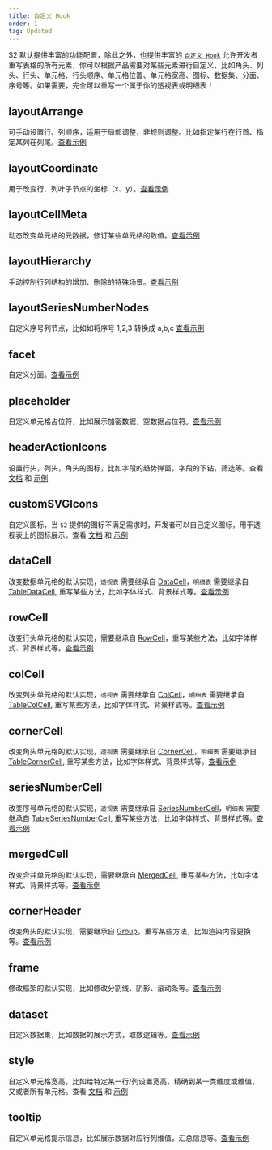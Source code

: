 ```yaml
---
title: 自定义 Hook
order: 1
tag: Updated
---
```


S2 默认提供丰富的功能配置，除此之外，也提供丰富的 [`自定义 Hook`](/api/general/s2-options) 允许开发者重写表格的所有元素，你可以根据产品需要对某些元素进行自定义，比如角头、列头、行头、单元格、行头顺序、单元格位置、单元格宽高、图标、数据集、分面、序号等。如果需要，完全可以重写一个属于你的透视表或明细表！

## layoutArrange

可手动设置行、列顺序，适用于局部调整，非规则调整。比如指定某行在行首、指定某列在列尾。[查看示例](/examples/custom/custom-layout#custom-layout-arrange)

## layoutCoordinate

用于改变行、列叶子节点的坐标（x、y）。[查看示例](/examples/custom/custom-layout#custom-coordinate)

## layoutCellMeta

动态改变单元格的元数据，修订某些单元格的数值。[查看示例](/examples/custom/custom-layout#custom-layout-cell-meta)

## layoutHierarchy

手动控制行列结构的增加、删除的特殊场景。[查看示例](/examples/custom/custom-layout#custom-layout-hierarchy)

## layoutSeriesNumberNodes

自定义序号列节点，比如如将序号 1,2,3 转换成 a,b,c [查看示例](/examples/custom/custom-cell/#series-number-cell)

## facet

自定义分面。[查看示例](/examples/custom/custom-layout#custom-facet)

## placeholder

自定义单元格占位符，比如展示加密数据，空数据占位符。[查看示例](/examples/custom/custom-cell/#data-cell-placeholder)

## headerActionIcons

设置行头，列头，角头的图标，比如字段的趋势弹窗，字段的下钻，筛选等。查看 [文档](/manual/advanced/custom/custom-icon) 和 [示例](/examples/custom/custom-icon#custom-header-action-icon)

## customSVGIcons

自定义图标，当 `S2` 提供的图标不满足需求时，开发者可以自己定义图标，用于透视表上的图标展示。查看 [文档](/manual/advanced/custom/custom-icon#customsvgicon) 和 [示例](/examples/custom/custom-icon/#custom-svg-icon)

## dataCell

改变数据单元格的默认实现，`透视表` 需要继承自 [DataCell](https://github.com/antvis/S2/blob/next/packages/s2-core/src/cell/data-cell.ts)，`明细表` 需要继承自 [TableDataCell](https://github.com/antvis/S2/blob/next/packages/s2-core/src/cell/table-data-cell.ts), 重写某些方法，比如字体样式、背景样式等。[查看示例](/examples/custom/custom-cell#data-cell)

## rowCell

改变行头单元格的默认实现，需要继承自 [RowCell](https://github.com/antvis/S2/blob/next/packages/s2-core/src/cell/row-cell.ts)，重写某些方法，比如字体样式、背景样式等。[查看示例](/examples/custom/custom-cell#row-cell)

## colCell

改变列头单元格的默认实现，`透视表` 需要继承自 [ColCell](https://github.com/antvis/S2/blob/next/packages/s2-core/src/cell/col-cell.ts)，`明细表` 需要继承自 [TableColCell](https://github.com/antvis/S2/blob/next/packages/s2-core/src/cell/table-col-cell.ts), 重写某些方法，比如字体样式、背景样式等。[查看示例](/examples/custom/custom-cell#col-cell)

## cornerCell

改变角头单元格的默认实现，`透视表` 需要继承自 [CornerCell](https://github.com/antvis/S2/blob/next/packages/s2-core/src/cell/corner-cell.ts)，`明细表` 需要继承自 [TableCornerCell](https://github.com/antvis/S2/blob/next/packages/s2-core/src/cell/table-corner-cell.ts), 重写某些方法，比如字体样式、背景样式等。[查看示例](/examples/custom/custom-cell#corner-cell)

## seriesNumberCell

改变序号单元格的默认实现，`透视表` 需要继承自 [SeriesNumberCell](https://github.com/antvis/S2/blob/next/packages/s2-core/src/cell/series-number-cell.ts)，`明细表` 需要继承自 [TableSeriesNumberCell](https://github.com/antvis/S2/blob/next/packages/s2-core/src/cell/table-series-number-cell.ts), 重写某些方法，比如字体样式、背景样式等。[查看示例](/examples/custom/custom-cell#series-number-cell)

## mergedCell

改变合并单元格的默认实现，需要继承自 [MergedCell](https://github.com/antvis/S2/blob/next/packages/s2-core/src/cell/merged-cell.ts), 重写某些方法，比如字体样式、背景样式等。[查看示例](/examples/custom/custom-cell/#custom-merged-cell)

## cornerHeader

改变角头的默认实现，需要继承自 [Group](https://g.antv.antgroup.com/api/basic/group)，重写某些方法，比如渲染内容更换等。[查看示例](/examples/custom/custom-cell#corner-cell)

## frame

修改框架的默认实现，比如修改分割线、阴影、滚动条等。[查看示例](/examples/case/comparison#measure-comparison)

## dataset

自定义数据集，比如数据的展示方式，取数逻辑等。[查看示例](/examples/custom/custom-dataset/#custom-strategy-sheet-dataset)

## style

自定义单元格宽高，比如给特定某一行/列设置宽高，精确到某一类维度或维值，又或者所有单元格。查看 [文档](/manual/advanced/custom/cell-size) 和 [示例](/examples/layout/custom/#custom-pivot-size)

## tooltip

自定义单元格提示信息，比如展示数据对应行列维值，汇总信息等。[查看示例](/examples/react-component/tooltip/#custom-content-base)
